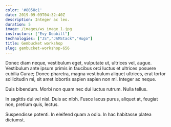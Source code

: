 ```yaml
---
color: '#8058c1'
date: 2019-09-09T04:32:40Z
description: Integer ac leo.
duration: 5
image: /images/ws_image_1.jpg
instructors: ["Evy Deabill"]
technologies: ["JS","JAMStack","Hugo"]
title: Gembucket workshop
slug: gembucket-workshop-656
---
```

Donec diam neque, vestibulum eget, vulputate ut, ultrices vel, augue. Vestibulum ante ipsum primis in faucibus orci luctus et ultrices posuere cubilia Curae; Donec pharetra, magna vestibulum aliquet ultrices, erat tortor sollicitudin mi, sit amet lobortis sapien sapien non mi. Integer ac neque.

Duis bibendum. Morbi non quam nec dui luctus rutrum. Nulla tellus.

In sagittis dui vel nisl. Duis ac nibh. Fusce lacus purus, aliquet at, feugiat non, pretium quis, lectus.

Suspendisse potenti. In eleifend quam a odio. In hac habitasse platea dictumst.
